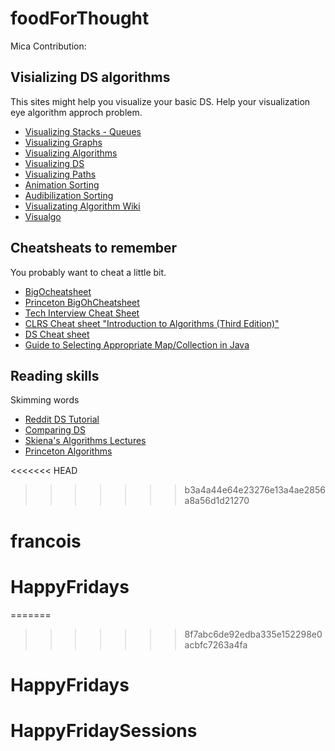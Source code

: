 # foodForThought

Mica Contribution:

## Visializing DS algorithms
This sites might help you visualize your basic DS.
Help your visualization eye algorithm approch problem.

- [Visualizing Stacks - Queues](https://www.cs.usfca.edu/~galles/visualization/QueueLL.html)
- [Visualizing Graphs](https://workshape.github.io/visual-graph-algorithms/)
- [Visualizing Algorithms](https://algorithm-visualizer.org/backtracking/hamiltonean-cycles)
- [Visualizing DS](https://www.cs.usfca.edu/~galles/visualization/Algorithms.html)
- [Visualizing Paths](https://qiao.github.io/PathFinding.js/visual/)
- [Animation Sorting](https://www.toptal.com/developers/sorting-algorithms)
- [Audibilization Sorting](https://panthema.net/2013/sound-of-sorting/)
- [Visualizating Algorithm Wiki](https://thimbleby.gitlab.io/algorithm-wiki-site/)
- [Visualgo](https://visualgo.net/en)


## Cheatsheats to remember
You probably want to cheat a little bit.

- [BigOcheatsheet](https://www.bigocheatsheet.com/)
- [Princeton BigOhCheatsheet](https://algs4.cs.princeton.edu/cheatsheet/)
- [Tech Interview Cheat Sheet](https://github.com/TSiege/Tech-Interview-Cheat-Sheet)
- [CLRS Cheat sheet "Introduction to Algorithms (Third Edition)"](https://sinon.org/algorithms//#data-structures)
- [DS Cheat sheet](https://www.clear.rice.edu/comp160/data_cheat.html)
- [Guide to Selecting Appropriate Map/Collection in Java](http://www.sergiy.ca/guide-to-selecting-appropriate-map-collection-in-java/)


## Reading skills
Skimming words

- [Reddit DS Tutorial](https://www.reddit.com/r/BukkitCoding/comments/1rrl2e/info_data_structures_tutorial/)
- [Comparing DS](http://cooervo.github.io/Algorithms-DataStructures-BigONotation/index.html)
- [Skiena's Algorithms Lectures](https://www3.cs.stonybrook.edu/~algorith/video-lectures/)
- [Princeton Algorithms](https://algs4.cs.princeton.edu/home/)




<<<<<<< HEAD
>>>>>>> b3a4a44e64e23276e13a4ae2856a8a56d1d21270
# francois
# HappyFridays
=======

>>>>>>> 8f7abc6de92edba335e152298e0acbfc7263a4fa
# HappyFridays
# HappyFridaySessions
